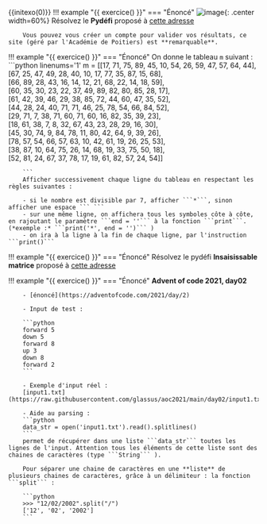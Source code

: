 
{{initexo(0)}}
!!! example "{{ exercice() }}"
    === "Énoncé"
        ![image](data/sanglier.jpg){: .center width=60%}
        Résolvez le **Pydéfi** proposé à [cette adresse](https://pydefis.callicode.fr/defis/Herculito04Sanglier/txt)

        Vous pouvez vous créer un compte pour valider vos résultats, ce site (géré par l'Académie de Poitiers) est **remarquable**. 
		
<!---
    === "Correction"
        (avec les valeurs de test)
        ```python linenums='1'
        lst = [0, 50, 40, 100, 70, 90, 0]

        total = 0
        for i in range(len(lst)-1):
            if lst[i] > lst[i+1]:
                nb_pierres = (lst[i]-lst[i+1])//10 + 1
                total += nb_pierres

        print(total)
        ```
-->     

!!! example "{{ exercice() }}"
    === "Énoncé"
        On donne le tableau ```m``` suivant :
        ```python linenums='1'
        m = [[17, 71, 75, 89, 45, 10, 54, 26, 59, 47, 57, 64, 44], \
            [67, 25, 47, 49, 28, 40, 10, 17, 77, 35, 87, 15, 68], \
            [66, 89, 28, 43, 16, 14, 12, 21, 68, 22, 14, 18, 59], \
            [60, 35, 30, 23, 22, 37, 49, 89, 82, 80, 85, 28, 17], \
            [61, 42, 39, 46, 29, 38, 85, 72, 44, 60, 47, 35, 52], \
            [44, 28, 24, 40, 71, 71, 46, 25, 78, 54, 66, 84, 52], \
            [29, 71, 7, 38, 71, 60, 71, 60, 16, 82, 35, 39, 23], \
            [18, 61, 38, 7, 8, 32, 67, 43, 23, 28, 29, 16, 30], \
            [45, 30, 74, 9, 84, 78, 11, 80, 42, 64, 9, 39, 26], \
            [78, 57, 54, 66, 57, 63, 10, 42, 61, 19, 26, 25, 53], \
            [38, 87, 10, 64, 75, 26, 14, 68, 19, 33, 75, 50, 18], \
            [52, 81, 24, 67, 37, 78, 17, 19, 61, 82, 57, 24, 54]]

        ```
        Afficher successivement chaque ligne du tableau en respectant les règles suivantes :

        - si le nombre est divisible par 7, afficher ```*```, sinon afficher une espace ``` ```
        - sur une même ligne, on affichera tous les symboles côte à côte, en rajoutant le paramètre ```end = ''``` à la fonction ```print```. (*exemple :* ```print('*', end = '')``` )
        - on ira à la ligne à la fin de chaque ligne, par l'instruction ```print()```    

<!---		
    === "Correction"
        {{ correction(True,
        "
        ```python linenums='1'
        m = [[17, 71, 75, 89, 45, 10, 54, 26, 59, 47, 57, 64, 44], \\
            [67, 25, 47, 49, 28, 40, 10, 17, 77, 35, 87, 15, 68], \\
            [66, 89, 28, 43, 16, 14, 12, 21, 68, 22, 14, 18, 59], \\
            [60, 35, 30, 23, 22, 37, 49, 89, 82, 80, 85, 28, 17], \\
            [61, 42, 39, 46, 29, 38, 85, 72, 44, 60, 47, 35, 52], \\
            [44, 28, 24, 40, 71, 71, 46, 25, 78, 54, 66, 84, 52], \\
            [29, 71, 7, 38, 71, 60, 71, 60, 16, 82, 35, 39, 23], \\
            [18, 61, 38, 7, 8, 32, 67, 43, 23, 28, 29, 16, 30], \\
            [45, 30, 74, 9, 84, 78, 11, 80, 42, 64, 9, 39, 26], \\
            [78, 57, 54, 66, 57, 63, 10, 42, 61, 19, 26, 25, 53], \\
            [38, 87, 10, 64, 75, 26, 14, 68, 19, 33, 75, 50, 18], \\
            [52, 81, 24, 67, 37, 78, 17, 19, 61, 82, 57, 24, 54]]

        for ligne in m:
            for elt in ligne:
                if elt % 7 == 0:
                    print('*', end = '')
                else:
                    print(' ', end = '')
            print('')
        ```
        "
        ) }}
-->


!!! example "{{ exercice() }}"
    === "Énoncé"
        Résolvez le pydéfi **Insaisissable matrice** proposé à [cette adresse](https://pydefis.callicode.fr/defis/AlgoMat/txt)        
    
<!---
	=== "Correction"
        {{ correction(True,
        "
        ```python linenums='1'
        M=[[17, 3, 4, 14, 5, 17], [8, 16, 3, 17, 14, 12], [13, 5, 15, 4, 16, 3], [14, 7, 3, 16, 3, 2], [6, 1, 16, 10, 5, 13], [11, 1, 9, 11, 18, 8]]

        def f(k):
            return (9*k + 3) % 19

        for _ in range(39):
            for i in range(6):
                for j in range(6):
                    M[i][j] = f(M[i][j])

        somme = 0
        for i in range(6):
            for j in range(6):
                somme += M[i][j]

        print(somme)

        ```
        "
        ) }}
-->

!!! example "{{ exercice() }}"
    === "Énoncé"
        **Advent of code 2021, day02**

        - [énoncé](https://adventofcode.com/2021/day/2)

        - Input de test :

        ```python
        forward 5
        down 5
        forward 8
        up 3
        down 8
        forward 2
        ```

        - Exemple d'input réel :
        [input1.txt](https://raw.githubusercontent.com/glassus/aoc2021/main/day02/input1.txt)

        - Aide au parsing :
        ```python
        data_str = open('input1.txt').read().splitlines()
        ```
        permet de récupérer dans une liste ```data_str``` toutes les lignes de l'input. Attention tous les éléments de cette liste sont des chaines de caractères (type ```String``` ).

        Pour séparer une chaine de caractères en une **liste** de plusieurs chaines de caractères, grâce à un délimiteur : la fonction ```split``` :

        ```python
        >>> "12/02/2002".split("/")
        ['12', '02', '2002']
        ``` 

<!---
    === "Correction"
        {{ correction(True,
        "
        
        "
        ) }}
-->